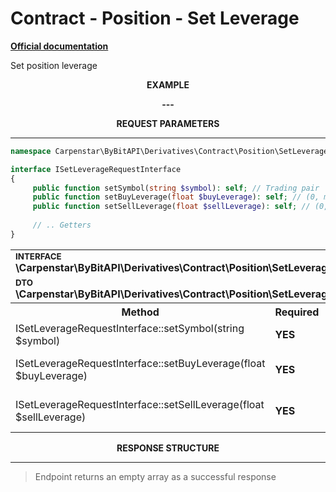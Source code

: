 # Contract - Position - Set Leverage
<b>[Official documentation](https://bybit-exchange.github.io/docs/derivatives/contract/leverage)</b>
<p>Set position leverage</p>

<p align="center" width="100%"><b>EXAMPLE</b></p>

<p align="center" width="100%"><b> --- </b></p>

<p align="center" width="100%"><b>REQUEST PARAMETERS</b></p>

---

```php
namespace Carpenstar\ByBitAPI\Derivatives\Contract\Position\SetLeverage\Interfaces;

interface ISetLeverageRequestInterface
{
     public function setSymbol(string $symbol): self; // Trading pair
     public function setBuyLeverage(float $buyLeverage): self; // (0, max leverage of corresponding risk limit]. For one-way mode, make sure buyLeverage=sellLeverage
     public function setSellLeverage(float $sellLeverage): self; // (0, max leverage of corresponding risk limit]. For one-way mode, make sure buyLeverage=sellLeverage 
    
     // .. Getters
}
```

<table style="width: 100%">
   <tr>
     <td colspan="3" style="text-align: left">
        <sup><b>INTERFACE</b></sup> <br />
       <b>\Carpenstar\ByBitAPI\Derivatives\Contract\Position\SetLeverage\Interfaces\ISetLeverageRequestInterface::class</b>
     </td>
   </tr>
   <tr>
     <td colspan="3" style="text-align: left">
        <sup><b>DTO</b></sup> <br />
       <b>\Carpenstar\ByBitAPI\Derivatives\Contract\Position\SetLeverage\Request\SetLeverageRequest::class</b>
     </td>
   </tr>
   <tr>
     <th style="width: 45%; text-align: center">Method</th>
     <th style="width: 5%; text-align: center">Required</th>
     <th style="width: 50%; text-align: center">Description</th>
   </tr>
   <tr>
     <td>ISetLeverageRequestInterface::setSymbol(string $symbol)</td>
     <td><b>YES</b></td>
     <td>Trading pair</td>
   </tr>
   <tr>
     <td>ISetLeverageRequestInterface::setBuyLeverage(float $buyLeverage)</td>
     <td><b>YES</b></td>
     <td> (0, max leverage of corresponding risk limit]. For one-way mode, make sure buyLeverage=sellLeverage </td>
   </tr>
   <tr>
     <td>ISetLeverageRequestInterface::setSellLeverage(float $sellLeverage)</td>
     <td><b>YES</b></td>
     <td> (0, max leverage of corresponding risk limit]. For one-way mode, make sure buyLeverage=sellLeverage </td>
   </tr>
</table>

<p align="center" width="100%"><b>RESPONSE STRUCTURE</b></p>

---

> Endpoint returns an empty array as a successful response
